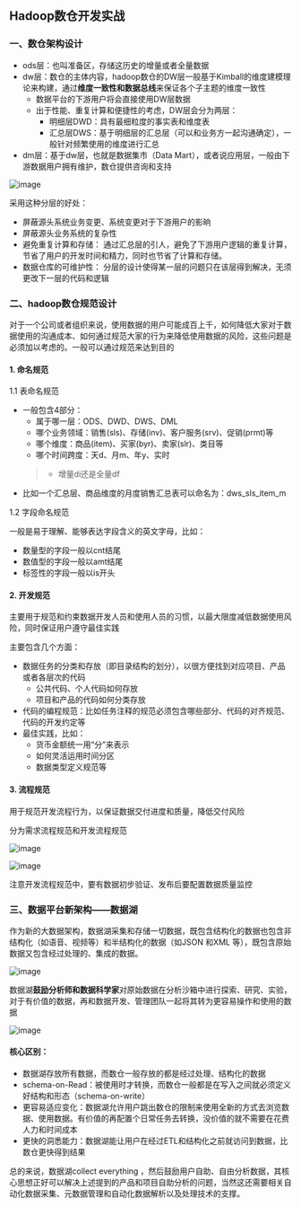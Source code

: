 ## Hadoop数仓开发实战

### 一、数仓架构设计
- ods层：也叫准备区，存储这历史的增量或者全量数据
- dw层：数仓的主体内容，hadoop数仓的DW层一般基于Kimball的维度建模理论来构建，通过**维度一致性和数据总线**来保证各个子主题的维度一致性
    - 数据平台的下游用户将会直接使用DW层数据
    - 出于性能、重复计算和便捷性的考虑，DW层会分为两层：
        - 明细层DWD：具有最细粒度的事实表和维度表
        - 汇总层DWS：基于明细层的汇总层（可以和业务方一起沟通确定），一般针对频繁使用的维度进行汇总
- dm层：基于dw层，也就是数据集市（Data Mart），或者说应用层，一般由下游数据用户拥有维护，数仓提供咨询和支持

![image](https://github.com/fancyChuan/bigdata-learn/blob/master/hive/img/数仓建模/hadoop数仓逻辑架构.png?raw=true)

采用这种分层的好处：
-  屏蔽源头系统业务变更、系统变更对于下游用户的影晌
- 屏蔽源头业务系统的复杂性
- 避免重复计算和存储： 通过汇总层的引人，避免了下游用户逻辑的重复计算， 节省了用户的开发时间和精力，同时也节省了计算和存储。
- 数据仓库的可维护性： 分层的设计使得某一层的问题只在该层得到解决，无须更改下一层的代码和逻辑


### 二、hadoop数仓规范设计
对于一个公司或者组织来说，使用数据的用户可能成百上千，如何降低大家对于数据使用的沟通成本、如何通过规范大家的行为来降低使用数据的风险，这些问题是必须加以考虑的。一般可以通过规范来达到目的

#### 1. 命名规范
1.1 表命名规范
- 一般包含4部分：
    - 属于哪一层：ODS、DWD、DWS、DML
    - 哪个业务领域：销售(sls)、存储(inv)、客户服务(srv)、促销(prmt)等
    - 哪个维度：商品(item)、买家(byr)、卖家(slr)、类目等
    - 哪个时间跨度：天d、月m、年y、实时
    > - 增量di还是全量df
- 比如一个汇总层、商品维度的月度销售汇总表可以命名为：dws_sls_item_m

1.2 字段命名规范

一般是易于理解、能够表达字段含义的英文字母，比如：
- 数量型的字段一般以cnt结尾
- 数值型的字段一般以amt结尾
- 标签性的字段一般以is开头

#### 2. 开发规范
主要用于规范和约束数据开发人员和使用人员的习惯，以最大限度减低数据使用风险，同时保证用户遵守最佳实践

主要包含几个方面：
- 数据任务的分类和存放（即目录结构的划分），以很方便找到对应项目、产品或者各层次的代码
    - 公共代码、个人代码如何存放
    - 项目和产品的代码如何分类存放
- 代码的编程规范：比如任务注释的规范必须包含哪些部分、代码的对齐规范、代码的开发约定等
- 最佳实践，比如：
    - 货币金额统一用“分”来表示
    - 如何灵活运用时间分区
    - 数据类型定义规范等

#### 3. 流程规范
用于规范开发流程行为，以保证数据交付进度和质量，降低交付风险

分为需求流程规范和开发流程规范

![image](https://github.com/fancyChuan/bigdata-learn/blob/master/hive/img/数仓建模/数仓的需求流程规范.png?raw=true)

![image](https://github.com/fancyChuan/bigdata-learn/blob/master/hive/img/数仓建模/数仓的开发流程规范.png?raw=true)

注意开发流程规范中，要有数据初步验证、发布后要配置数据质量监控


### 三、数据平台新架构——数据湖
作为新的大数据架构，数据湖采集和存储一切数据，既包含结构化的数据也包含非结构化（如语音、视频等）和半结构化的数据（如JSON 和XML 等），既包含原始数据又包含经过处理的、集成的数据。

![image](https://github.com/fancyChuan/bigdata-learn/blob/master/hive/img/数仓建模/数据湖.png?raw=true)

数据湖**鼓励分析师和数据科学家**对原始数据在分析沙箱中进行探索、研究、实验，对于有价值的数据，再和数据开发、管理团队一起将其转为更容易操作和使用的数据

![image](https://github.com/fancyChuan/bigdata-learn/blob/master/hive/img/数仓建模/数据湖和数仓比较.png?raw=true)

#### 核心区别：
- 数据湖存放所有数据，而数仓一般存放的都是经过处理、结构化的数据
- schema-on-Read：被使用时才转换，而数仓一般都是在写入之间就必须定义好结构和形态（schema-on-write）
- 更容易适应变化：数据湖允许用户跳出数仓的限制来使用全新的方式去浏览数据、使用数据。有价值的再配置个日常任务去转换，没价值的就不需要在花费人力和时间成本
- 更快的洞悉能力：数据湖能让用户在经过ETL和结构化之前就访问到数据，比数仓更快得到结果

总的来说，数据湖collect everything ，然后鼓励用户自助、自由分析数据，其核心思想正好可以解决上述提到的产品和项目自助分析的问题，当然这还需要相关自动化数据采集、元数据管理和自动化数据解析以及处理技术的支撑。

